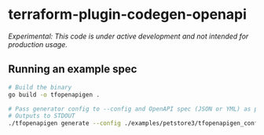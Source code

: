 # terraform-plugin-codegen-openapi

_Experimental: This code is under active development and not intended for production usage._

## Running an example spec
```sh
# Build the binary
go build -o tfopenapigen .

# Pass generator config to --config and OpenAPI spec (JSON or YML) as positional argument
# Outputs to STDOUT
./tfopenapigen generate --config ./examples/petstore3/tfopenapigen_config.yml ./examples/petstore3/openapi_spec.json
```
